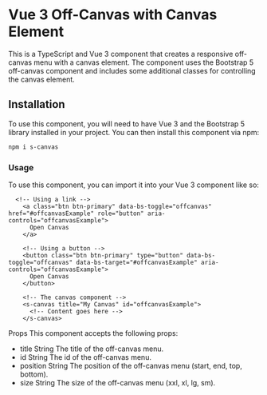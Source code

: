 # Vue 3 Off-Canvas with Canvas Element

This is a TypeScript and Vue 3 component that creates a responsive off-canvas menu with a canvas element. The component uses the Bootstrap 5 off-canvas component and includes some additional classes for controlling the canvas element.

## Installation

To use this component, you will need to have Vue 3 and the Bootstrap 5 library installed in your project. You can then install this component via npm:

```bash
npm i s-canvas
```
### Usage
To use this component, you can import it into your Vue 3 component like so:


````
  <!-- Using a link -->
    <a class="btn btn-primary" data-bs-toggle="offcanvas" href="#offcanvasExample" role="button" aria-controls="offcanvasExample">
      Open Canvas
    </a>

    <!-- Using a button -->
    <button class="btn btn-primary" type="button" data-bs-toggle="offcanvas" data-bs-target="#offcanvasExample" aria-controls="offcanvasExample">
      Open Canvas
    </button>

    <!-- The canvas component -->
    <s-canvas title="My Canvas" id="offcanvasExample">
      <!-- Content goes here -->
    </s-canvas>
````

Props
This component accepts the following props:

- title	String	The title of the off-canvas menu.
- id	String	The id of the off-canvas menu.
- position	String	The position of the off-canvas menu (start, end, top, bottom).
- size	String	The size of the off-canvas menu (xxl, xl, lg, sm).
